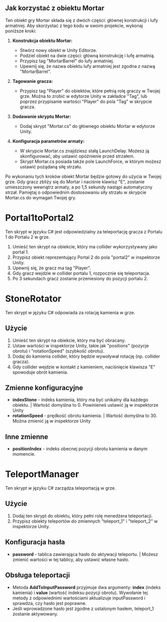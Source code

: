 ## Jak korzystać z obiektu Mortar

Ten obiekt gry Mortar składa się z dwóch części: głównej konstrukcji i lufy armatniej. Aby skorzystać z tego kodu w swoim projekcie, wykonaj poniższe kroki:

1. **Konstrukcja obiektu Mortar:**
   - Stwórz nowy obiekt w Unity Editorze.
   - Podziel obiekt na dwie części: główną konstrukcję i lufę armatnią.
   - Przypisz tag "MortarBarrel" do lufy armatniej.
   - Upewnij się, że nazwa obiektu lufy armatniej jest zgodna z nazwą "MortarBarrel".

2. **Tagowanie gracza:**
   - Przypisz tag "Player" do obiektów, które pełnią rolę graczy w Twojej grze. Można to zrobić w edytorze Unity w zakładce "Tag", lub poprzez przypisanie wartości "Player" do pola "Tag" w skrypcie gracza.

3. **Dodawanie skryptu Mortar:**
   - Dodaj skrypt "Mortar.cs" do głównego obiektu Mortar w edytorze Unity.

4. **Konfiguracja parametrów armaty:**
   - W skrypcie Mortar.cs znajdziesz stałą LaunchDelay. Możesz ją skonfigurować, aby ustawić opóźnienie przed strzałem.
   - Skrypt Mortar.cs posiada także pole LaunchForce, w którym możesz ustawić pożądaną siłę strzału.

Po wykonaniu tych kroków obiekt Mortar będzie gotowy do użycia w Twojej grze. Gdy gracz zbliży się do Mortar i naciśnie klawisz "E", zostanie umieszczony wewnątrz armaty, a po 1,5 sekundy nastąpi automatyczny strzał. Pamiętaj o odpowiednim dostosowaniu siły strzału w skrypcie Mortar.cs do wymagań Twojej gry.

# Portal1toPortal2

Ten skrypt w języku C# jest odpowiedzialny za teleportację gracza z Portalu 1 do Portalu 2 w grze.

1. Umieść ten skrypt na obiekcie, który ma collider wykorzystywany jako portal 1.
2. Przypisz obiekt reprezentujący Portal 2 do pola "portal2" w inspektorze Unity.
3. Upewnij się, że gracz ma tag "Player".
4. Gdy gracz wejdzie w collider portalu 1, rozpocznie się teleportacja.
5. Po 3 sekundach gracz zostanie przeniesiony do pozycji portalu 2.

# StoneRotator
Ten skrypt w języku C# odpowiada za rotację kamienia w grze.

## Użycie
1. Umieść ten skrypt na obiekcie, który ma być obracany.
2. Ustaw wartości w inspektorze Unity, takie jak "positions" (pozycje obrotu) i "rotationSpeed" (szybkość obrotu).
3. Dodaj do kamienia collider, który będzie wywoływał rotację (np. collider gracza).
4. Gdy collider wejdzie w kontakt z kamieniem, naciśnięcie klawisza "E" spowoduje obrót kamienia.

## Zmienne konfiguracyjne
- **indexStone** - indeks kamienia, który ma być unikalny dla każdego obiektu. | Wartość domyślna to 0. Powinieneś ustawić ją w inspektorze Unity
- **rotationSpeed** - prędkość obrotu kamienia. | Wartość domyślna to 30. Można zmienić ją w inspektorze Unity

## Inne zmienne
- **positionIndex** - indeks obecnej pozycji obrotu kamienia w danym momencie.


# TeleportManager

Ten skrypt w języku C# zarządza teleportacją w grze.

## Użycie
1. Dodaj ten skrypt do obiektu, który pełni rolę menedżera teleportacji.
2. Przypisz obiekty teleportów do zmiennych "teleport_1" i "teleport_2" w inspektorze Unity.

## Konfiguracja hasła
- **password** - tablica zawierająca hasło do aktywacji teleportu. | Możesz zmienić wartości w tej tablicy, aby ustawić własne hasło.

## Obsługa teleportacji
- Metoda **AddToInputPassword** przyjmuje dwa argumenty: **index** (indeks kamienia) i **value** (wartość indeksu pozycji obrotu). Wywołanie tej metody z odpowiednimi wartościami aktualizuje inputPassword i sprawdza, czy hasło jest poprawne.
- Jeśli wprowadzone hasło jest zgodne z ustalonym hasłem, teleport_1 zostanie aktywowany.



